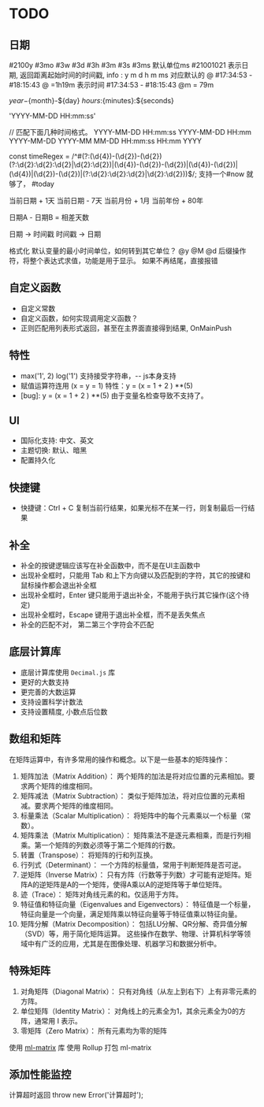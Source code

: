 # TODO
## 日期


#2100y #3mo #3w #3d #3h #3m #3s #3ms 默认单位ms
#21001021 表示日期, 返回距离起始时间的时间戳, info : y m d h m ms 对应默认的 @
#17:34:53 - #18:15:43 @ =1h19m 表示时间
#17:34:53 - #18:15:43 @m = 79m

${year}-${month}-${day} ${hours}:${minutes}:${seconds}

'YYYY-MM-DD HH:mm:ss'

// 匹配下面几种时间格式。
YYYY-MM-DD HH:mm:ss
YYYY-MM-DD HH:mm
YYYY-MM-DD
YYYY-MM
MM-DD
HH:mm:ss
HH:mm
YYYY

const timeRegex = /^#(?:(\d{4})-(\d{2})-(\d{2}) (?:\d{2}:\d{2}:\d{2}|\d{2}:\d{2})|(\d{4})-(\d{2})-(\d{2})|(\d{4})-(\d{2})|(\d{4})|(\d{2})-(\d{2})|(?:\d{2}:\d{2}:\d{2}|\d{2}:\d{2}))$/;
支持一个#now 就够了， #today

当前日期 + 1天
当前日期 - 7天
当前月份 + 1月
当前年份 + 80年

日期A - 日期B = 相差天数

日期 -> 时间戳
时间戳 -> 日期

格式化
默认变量的最小时间单位，如何转到其它单位？
@y @M @d 后缀操作符，将整个表达式求值，功能是用于显示。 如果不再结尾，直接报错


## 自定义函数
- 自定义常数
- 自定义函数，如何实现调用定义函数？
- 正则匹配用列表形式返回，甚至在主界面直接得到结果, OnMainPush

## 特性
- max('1', 2)  log('1')  支持接受字符串，-- js本身支持
- 赋值运算符连用 (x = y = 1)  特性：y = (x = 1 + 2 ) **(5)
- [bug]: y = (x = 1 + 2 ) **(5) 由于变量名检查导致不支持了。

## UI
 - 国际化支持: 中文、英文
 - 主题切换: 默认、暗黑
 - 配置持久化

## 快捷键
- 快捷键：Ctrl + C 复制当前行结果，如果光标不在某一行，则复制最后一行结果


## 补全
- 补全的按键逻辑应该写在补全函数中，而不是在UI主函数中
- 出现补全框时，只能用 Tab 和上下方向键以及匹配到的字符，其它的按键和鼠标操作都会退出补全框
- 出现补全框时，Enter 键只能用于退出补全，不能用于执行其它操作(这个待定)
- 出现补全框时，Escape 键用于退出补全框，而不是丢失焦点
- 补全的匹配不对， 第二第三个字符会不匹配


## 底层计算库
- 底层计算库使用 `Decimal.js` 库
- 更好的大数支持
- 更完善的大数运算
- 支持设置科学计数法
- 支持设置精度, 小数点后位数




## 数组和矩阵
在矩阵运算中，有许多常用的操作和概念。以下是一些基本的矩阵操作：
1. 矩阵加法（Matrix Addition）：
两个矩阵的加法是将对应位置的元素相加。要求两个矩阵的维度相同。
2. 矩阵减法（Matrix Subtraction）：
类似于矩阵加法，将对应位置的元素相减。要求两个矩阵的维度相同。
3. 标量乘法（Scalar Multiplication）：
将矩阵中的每个元素乘以一个标量（常数）。
4. 矩阵乘法（Matrix Multiplication）：
矩阵乘法不是逐元素相乘，而是行列相乘。第一个矩阵的列数必须等于第二个矩阵的行数。
5. 转置（Transpose）：
将矩阵的行和列互换。
6. 行列式（Determinant）：
一个方阵的标量值，常用于判断矩阵是否可逆。
7. 逆矩阵（Inverse Matrix）：
只有方阵（行数等于列数）才可能有逆矩阵。矩阵A的逆矩阵是A的一个矩阵，使得A乘以A的逆矩阵等于单位矩阵。
8. 迹（Trace）：
矩阵对角线元素的和。仅适用于方阵。
9. 特征值和特征向量（Eigenvalues and Eigenvectors）：
特征值是一个标量，特征向量是一个向量，满足矩阵乘以特征向量等于特征值乘以特征向量。
10. 矩阵分解（Matrix Decomposition）：
包括LU分解、QR分解、奇异值分解（SVD）等，用于简化矩阵运算。
这些操作在数学、物理、计算机科学等领域中有广泛的应用，尤其是在图像处理、机器学习和数据分析中。

## 特殊矩阵
1. 对角矩阵（Diagonal Matrix）：
只有对角线（从左上到右下）上有非零元素的方阵。
2. 单位矩阵（Identity Matrix）：
对角线上的元素全为1，其余元素全为0的方阵，通常用 I 表示。
3. 零矩阵（Zero Matrix）：
所有元素均为零的矩阵

使用 [ml-matrix](https://www.npmjs.com/package/ml-matrix) 库
使用 Rollup 打包 ml-matrix



## 添加性能监控
计算超时返回 throw new Error('计算超时');
